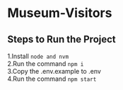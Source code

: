 # Museum-Visitors

## Steps to Run the Project

1.Install `node and nvm` \
2.Run the command `npm i` \
3.Copy the .env.example to .env \
4.Run the command `npm start`
